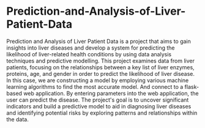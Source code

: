 # Prediction-and-Analysis-of-Liver-Patient-Data
Prediction and Analysis of Liver Patient Data is a project that aims to gain insights into liver diseases and develop a system for predicting the likelihood of liver-related health conditions by using data analysis techniques and predictive modelling. This project examines data from liver patients, focusing on the relationships between a key list of liver enzymes, proteins, age, and gender in order to predict the likelihood of liver disease. In this case, we are constructing a model by employing various machine learning algorithms to find the most accurate model. And connect to a flask-based web application. By entering parameters into the web application, the user can predict the disease. The project's goal is to uncover significant indicators and build a predictive model to aid in diagnosing liver diseases and identifying potential risks by exploring patterns and relationships within the data.
